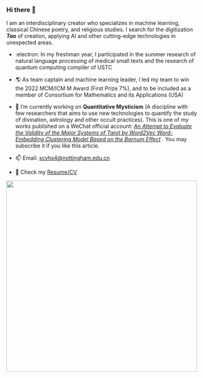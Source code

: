 ### Hi there :bouquet:

I am an interdisciplinary creator who specializes in machine learning, classical Chinese poetry, and religious studies. 
I search for the digitization ***Tao*** of creation, applying AI and other cutting-edge technologies in unexpected areas.
<!--
**Sunhotep/Sunhotep** is a ✨ _special_ ✨ repository because its `README.md` (this file) appears on your GitHub profile.

Here are some ideas to get you started:

- 🔭 I’m currently working on Quantitative Mysticism (A discipline with few researchers that aims to use new technologies to quantify the study of divination, astrology and other occult practices)
- 🌱 I’m currently learning ...
- 👯 I’m looking to collaborate on ...
- 🤔 I’m looking for help with ...
- 💬 Ask me about ...
- 📫 How to reach me: ...
- 😄 Pronouns: ...
- ⚡ Fun fact: ...
-->
- :electron: In my freshman year, I participated in the summer research of natural language processing of medical small texts and the research of quantum computing compiler of USTC
- :earth_americas: As team captain and machine learning leader, I led my team to win the 2022 MCM/ICM M Award (First Prize 7%), and to be included as a member of Consortium for Mathematics and its Applications (USA)
- 🔮  I’m currently working on **Quantitative Mysticism** (A discipline with few researchers that aims to use new technologies to quantify the study of divination, astrology and other occult practices). This is one of my works published on a WeChat official account: [*An Attempt to Evaluate the Validity of the Major Systems of Tarot by Word2Vec Word-Embedding Clustering Model Based on the Barnum Effect*](https://mp.weixin.qq.com/s/5g5VZLNrwtjUNY1UV4_SXg)  . You may subscribe it if you like this article.

- 📫 Email: scyhs4@nottingham.edu.cn
- 🧸 Check my [Resume/CV](https://github.com/Sunhotep/Sunhotep/blob/main/Long-CV.pdf)
<img src="https://github.com/Sunhotep/Sunhotep/blob/main/hello-sthtp-welcome.png" width="500">
